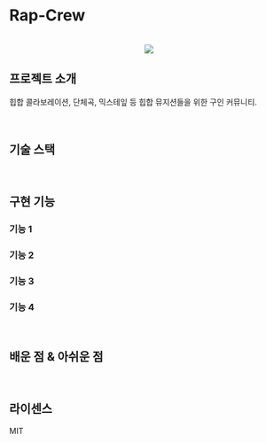 # Rap-Crew

<p align="center">
  <br>
  <img src="./public/images/full_screen.png">
  <br>
</p>


## 프로젝트 소개

<p align="justify">
힙합 콜라보레이션, 단체곡, 믹스테잎 등 힙합 뮤지션들을 위한 구인 커뮤니티.
</p>

<!-- <p align="center">
GIF Images
</p> -->

<br>

## 기술 스택


<br>

## 구현 기능

### 기능 1

### 기능 2

### 기능 3

### 기능 4

<br>

## 배운 점 & 아쉬운 점

<p align="justify">

</p>

<br>

## 라이센스

MIT
